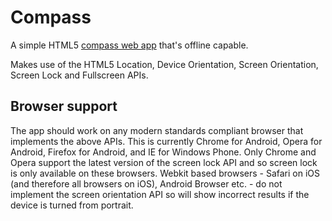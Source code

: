 # Compass

A simple HTML5 [compass web app](https://lamplightdev.github.io/compass) that's offline capable.

Makes use of the HTML5 Location, Device Orientation, Screen Orientation, Screen Lock and Fullscreen APIs.

## Browser support

The app should work on any modern standards compliant browser that implements the above APIs. This is currently Chrome for Android, Opera for Android, Firefox for Android, and IE for Windows Phone. Only Chrome and Opera support the latest version of the screen lock API and so screen lock is only available on these browsers. Webkit based browsers - Safari on iOS (and therefore all browsers on iOS), Android Browser etc. - do not implement the screen orientation API so will show incorrect results if the device is turned from portrait.
